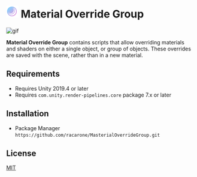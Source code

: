 <img src="https://raw.githubusercontent.com/racarone/MaterialOverrideGroup/master/Editor/EditorResources/Icon_MaterialOverrideGroup.png" width="32" height="32"> Material Override Group
====

![gif](https://media.giphy.com/media/mma7J8B5v7JD6yS9s9/giphy.gif)

**Material Override Group** contains scripts that allow overriding materials and shaders on either a single object, or group of objects. These overrides are saved with the scene, rather than in a new material.

Requirements
-------

- Requires Unity 2019.4 or later
- Requires `com.unity.render-pipelines.core` package 7.x or later

Installation
------------

- Package Manager `https://github.com/racarone/MasterialOverrideGroup.git`

License
-------

[MIT](LICENSE.md)
